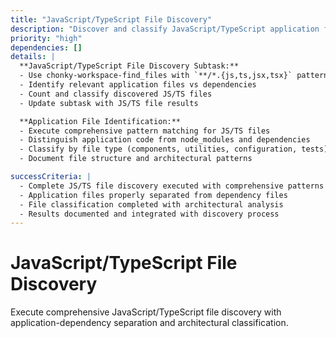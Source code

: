 ```yaml
---
title: "JavaScript/TypeScript File Discovery"
description: "Discover and classify JavaScript/TypeScript application files"
priority: "high"
dependencies: []
details: |
  **JavaScript/TypeScript File Discovery Subtask:**
  - Use chonky-workspace-find_files with `**/*.{js,ts,jsx,tsx}` pattern
  - Identify relevant application files vs dependencies
  - Count and classify discovered JS/TS files
  - Update subtask with JS/TS file results

  **Application File Identification:**
  - Execute comprehensive pattern matching for JS/TS files
  - Distinguish application code from node_modules and dependencies
  - Classify by file type (components, utilities, configuration, tests)
  - Document file structure and architectural patterns

successCriteria: |
  - Complete JS/TS file discovery executed with comprehensive patterns
  - Application files properly separated from dependency files
  - File classification completed with architectural analysis
  - Results documented and integrated with discovery process
---
```


# JavaScript/TypeScript File Discovery

Execute comprehensive JavaScript/TypeScript file discovery with application-dependency separation and architectural classification.
